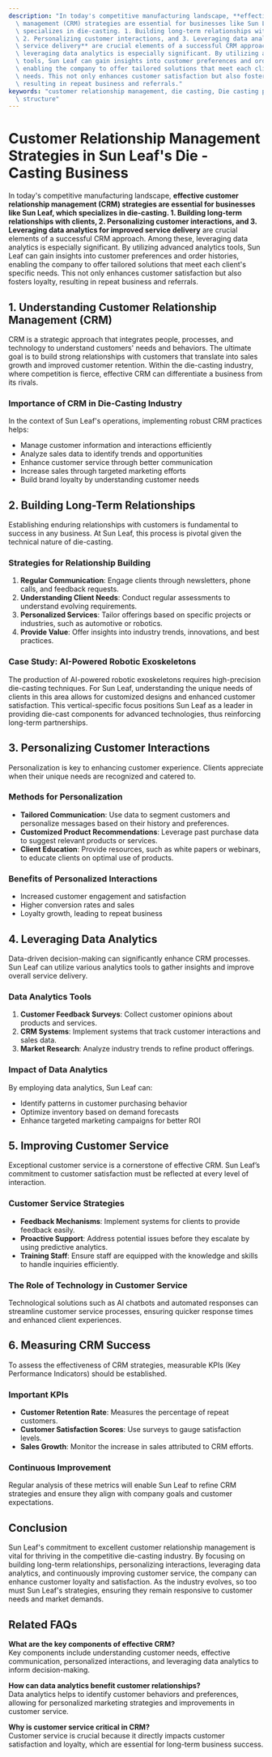 ```yaml
---
description: "In today's competitive manufacturing landscape, **effective customer relationship\
  \ management (CRM) strategies are essential for businesses like Sun Leaf, which\
  \ specializes in die-casting. 1. Building long-term relationships with clients,\
  \ 2. Personalizing customer interactions, and 3. Leveraging data analytics for improved\
  \ service delivery** are crucial elements of a successful CRM approach. Among these,\
  \ leveraging data analytics is especially significant. By utilizing advanced analytics\
  \ tools, Sun Leaf can gain insights into customer preferences and order histories,\
  \ enabling the company to offer tailored solutions that meet each client's specific\
  \ needs. This not only enhances customer satisfaction but also fosters loyalty,\
  \ resulting in repeat business and referrals."
keywords: "customer relationship management, die casting, Die casting process, Heat dissipation\
  \ structure"
---
```

# Customer Relationship Management Strategies in Sun Leaf's Die - Casting Business

In today's competitive manufacturing landscape, **effective customer relationship management (CRM) strategies are essential for businesses like Sun Leaf, which specializes in die-casting. 1. Building long-term relationships with clients, 2. Personalizing customer interactions, and 3. Leveraging data analytics for improved service delivery** are crucial elements of a successful CRM approach. Among these, leveraging data analytics is especially significant. By utilizing advanced analytics tools, Sun Leaf can gain insights into customer preferences and order histories, enabling the company to offer tailored solutions that meet each client's specific needs. This not only enhances customer satisfaction but also fosters loyalty, resulting in repeat business and referrals.

## 1. Understanding Customer Relationship Management (CRM)

CRM is a strategic approach that integrates people, processes, and technology to understand customers' needs and behaviors. The ultimate goal is to build strong relationships with customers that translate into sales growth and improved customer retention. Within the die-casting industry, where competition is fierce, effective CRM can differentiate a business from its rivals.

### Importance of CRM in Die-Casting Industry

In the context of Sun Leaf's operations, implementing robust CRM practices helps:

- Manage customer information and interactions efficiently
- Analyze sales data to identify trends and opportunities
- Enhance customer service through better communication
- Increase sales through targeted marketing efforts
- Build brand loyalty by understanding customer needs

## 2. Building Long-Term Relationships

Establishing enduring relationships with customers is fundamental to success in any business. At Sun Leaf, this process is pivotal given the technical nature of die-casting.

### Strategies for Relationship Building

1. **Regular Communication**: Engage clients through newsletters, phone calls, and feedback requests.
2. **Understanding Client Needs**: Conduct regular assessments to understand evolving requirements.
3. **Personalized Services**: Tailor offerings based on specific projects or industries, such as automotive or robotics.
4. **Provide Value**: Offer insights into industry trends, innovations, and best practices.

### Case Study: AI-Powered Robotic Exoskeletons

The production of AI-powered robotic exoskeletons requires high-precision die-casting techniques. For Sun Leaf, understanding the unique needs of clients in this area allows for customized designs and enhanced customer satisfaction. This vertical-specific focus positions Sun Leaf as a leader in providing die-cast components for advanced technologies, thus reinforcing long-term partnerships.

## 3. Personalizing Customer Interactions

Personalization is key to enhancing customer experience. Clients appreciate when their unique needs are recognized and catered to.

### Methods for Personalization

- **Tailored Communication**: Use data to segment customers and personalize messages based on their history and preferences.
- **Customized Product Recommendations**: Leverage past purchase data to suggest relevant products or services.
- **Client Education**: Provide resources, such as white papers or webinars, to educate clients on optimal use of products.

### Benefits of Personalized Interactions

- Increased customer engagement and satisfaction
- Higher conversion rates and sales
- Loyalty growth, leading to repeat business

## 4. Leveraging Data Analytics

Data-driven decision-making can significantly enhance CRM processes. Sun Leaf can utilize various analytics tools to gather insights and improve overall service delivery.

### Data Analytics Tools

1. **Customer Feedback Surveys**: Collect customer opinions about products and services.
2. **CRM Systems**: Implement systems that track customer interactions and sales data.
3. **Market Research**: Analyze industry trends to refine product offerings.

### Impact of Data Analytics

By employing data analytics, Sun Leaf can:

- Identify patterns in customer purchasing behavior
- Optimize inventory based on demand forecasts
- Enhance targeted marketing campaigns for better ROI

## 5. Improving Customer Service 

Exceptional customer service is a cornerstone of effective CRM. Sun Leaf’s commitment to customer satisfaction must be reflected at every level of interaction.

### Customer Service Strategies

- **Feedback Mechanisms**: Implement systems for clients to provide feedback easily.
- **Proactive Support**: Address potential issues before they escalate by using predictive analytics.
- **Training Staff**: Ensure staff are equipped with the knowledge and skills to handle inquiries efficiently.

### The Role of Technology in Customer Service

Technological solutions such as AI chatbots and automated responses can streamline customer service processes, ensuring quicker response times and enhanced client experiences.

## 6. Measuring CRM Success

To assess the effectiveness of CRM strategies, measurable KPIs (Key Performance Indicators) should be established. 

### Important KPIs

- **Customer Retention Rate**: Measures the percentage of repeat customers.
- **Customer Satisfaction Scores**: Use surveys to gauge satisfaction levels.
- **Sales Growth**: Monitor the increase in sales attributed to CRM efforts.

### Continuous Improvement

Regular analysis of these metrics will enable Sun Leaf to refine CRM strategies and ensure they align with company goals and customer expectations.

## Conclusion

Sun Leaf's commitment to excellent customer relationship management is vital for thriving in the competitive die-casting industry. By focusing on building long-term relationships, personalizing interactions, leveraging data analytics, and continuously improving customer service, the company can enhance customer loyalty and satisfaction. As the industry evolves, so too must Sun Leaf's strategies, ensuring they remain responsive to customer needs and market demands.

## Related FAQs

**What are the key components of effective CRM?**  
Key components include understanding customer needs, effective communication, personalized interactions, and leveraging data analytics to inform decision-making.

**How can data analytics benefit customer relationships?**  
Data analytics helps to identify customer behaviors and preferences, allowing for personalized marketing strategies and improvements in customer service.

**Why is customer service critical in CRM?**  
Customer service is crucial because it directly impacts customer satisfaction and loyalty, which are essential for long-term business success.
